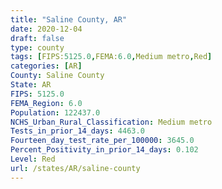 ```yaml
---
title: "Saline County, AR"
date: 2020-12-04
draft: false
type: county
tags: [FIPS:5125.0,FEMA:6.0,Medium metro,Red]
categories: [AR]
County: Saline County
State: AR
FIPS: 5125.0
FEMA_Region: 6.0
Population: 122437.0
NCHS_Urban_Rural_Classification: Medium metro
Tests_in_prior_14_days: 4463.0
Fourteen_day_test_rate_per_100000: 3645.0
Percent_Positivity_in_prior_14_days: 0.102
Level: Red
url: /states/AR/saline-county
---
```



